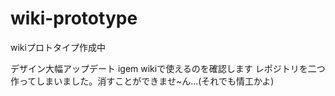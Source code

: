 # wiki-prototype
wikiプロトタイプ作成中

デザイン大幅アップデート
igem wikiで使えるのを確認します
レポジトリを二つ作ってしまいました。消すことができませ~ん...(それでも情工かよ)
